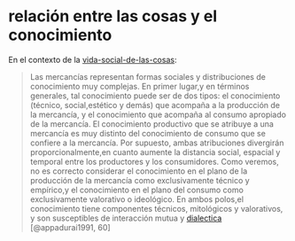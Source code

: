 # relación entre las cosas y el conocimiento

En el contexto de la [vida-social-de-las-cosas](vida-social-de-las-cosas.md):

 >
 > Las mercancías representan formas sociales y distribuciones de conocimiento muy complejas. En primer lugar,y en términos generales, tal conocimiento puede ser de dos tipos: el conocimiento (técnico, social,estético y demás) que acompaña a la producción de la mercancía, y el conocimiento que acompaña al consumo apropiado de la mercancía. El conocimiento productivo que se atribuye a una mercancía es muy distinto del conocimiento de consumo que se confiere a la mercancía. Por supuesto, ambas atribuciones divergirán proporcionalmente,en cuanto aumente la distancia social, espacial y temporal entre los productores y los consumidores. Como veremos, no es correcto considerar el conocimiento en el plano de la producción de la mercancía como exclusivamente técnico y empírico,y el conocimiento en el plano del consumo como exclusivamente valorativo o ideológico. En ambos polos,el conocimiento tiene componentes técnicos, mitológicos y valorativos, y son susceptibles de interacción mutua y [dialectica](dialectica.md) [@appadurai1991, 60]
